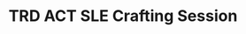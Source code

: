 ---
title: TRD ACT SLE Crafting Session
redirect_to: https://ateneo-edu.zoom.us/meeting/register/tZ0tduuuqjsiGNSoq7wzWPefJz6Vu9WB_l6E
redirect_from: 
  - /SLECraftingWithMaxi
  - /slecraftingwithmaxi
---